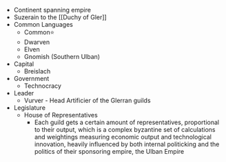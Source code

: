 - Continent spanning empire
- Suzerain to the [[Duchy of Gler]]
- Common Languages 
	- Common⭐
	- Dwarven
	- Elven
	- Gnomish (Southern Ulban)
- Capital
	- Breislach
- Government
	- Technocracy
- Leader
	- Vurver - Head Artificier of the Glerran guilds
- Legislature
	- House of Representatives
		- Each guild gets a certain amount of representatives, proportional to their output, which is a complex byzantine set of calculations and weightings measuring economic output and technological innovation, heavily influenced by both internal politicking and the politics of their sponsoring empire, the Ulban Empire